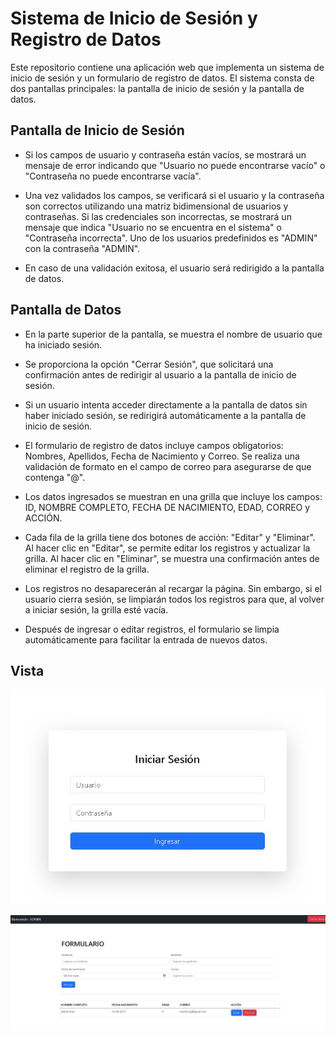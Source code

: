 # Sistema de Inicio de Sesión y Registro de Datos

Este repositorio contiene una aplicación web que implementa un sistema de inicio de sesión y un formulario de registro de datos. El sistema consta de dos pantallas principales: la pantalla de inicio de sesión y la pantalla de datos.

## Pantalla de Inicio de Sesión

- Si los campos de usuario y contraseña están vacíos, se mostrará un mensaje de error indicando que "Usuario no puede encontrarse vacío" o "Contraseña no puede encontrarse vacía".

- Una vez validados los campos, se verificará si el usuario y la contraseña son correctos utilizando una matriz bidimensional de usuarios y contraseñas. Si las credenciales son incorrectas, se mostrará un mensaje que indica "Usuario no se encuentra en el sistema" o "Contraseña incorrecta". Uno de los usuarios predefinidos es "ADMIN" con la contraseña "ADMIN".

- En caso de una validación exitosa, el usuario será redirigido a la pantalla de datos.

## Pantalla de Datos

- En la parte superior de la pantalla, se muestra el nombre de usuario que ha iniciado sesión.

- Se proporciona la opción "Cerrar Sesión", que solicitará una confirmación antes de redirigir al usuario a la pantalla de inicio de sesión.

- Si un usuario intenta acceder directamente a la pantalla de datos sin haber iniciado sesión, se redirigirá automáticamente a la pantalla de inicio de sesión.

- El formulario de registro de datos incluye campos obligatorios: Nombres, Apellidos, Fecha de Nacimiento y Correo. Se realiza una validación de formato en el campo de correo para asegurarse de que contenga "@".

- Los datos ingresados se muestran en una grilla que incluye los campos: ID, NOMBRE COMPLETO, FECHA DE NACIMIENTO, EDAD, CORREO y ACCIÓN.

- Cada fila de la grilla tiene dos botones de acción: "Editar" y "Eliminar". Al hacer clic en "Editar", se permite editar los registros y actualizar la grilla. Al hacer clic en "Eliminar", se muestra una confirmación antes de eliminar el registro de la grilla.

- Los registros no desaparecerán al recargar la página. Sin embargo, si el usuario cierra sesión, se limpiarán todos los registros para que, al volver a iniciar sesión, la grilla esté vacía.

- Después de ingresar o editar registros, el formulario se limpia automáticamente para facilitar la entrada de nuevos datos.

## Vista

![VISTA](https://github.com/ClaudioVergara2/login_data_screen/blob/main/VistaLogin.jpg)

![VISTA](https://github.com/ClaudioVergara2/login_data_screen/blob/main/VistaDataScreen.jpg)
